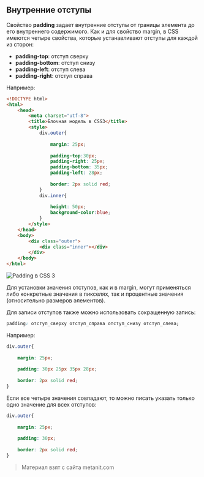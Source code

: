 ## Внутренние отступы

Свойство **padding** задает внутренние отступы от границы элемента до его внутреннего содержимого. Как и для свойство margin, в CSS имеются четыре свойства, которые устанавливают отступы для каждой из сторон:
- **padding-top**: отступ сверху
- **padding-bottom**: отступ снизу
- **padding-left**: отступ слева
- **padding-right**: отступ справа

Например:

```html
<!DOCTYPE html>
<html>
    <head>
        <meta charset="utf-8">
        <title>Блочная модель в CSS3</title>
        <style>
            div.outer{
                
                margin: 25px;
                
                padding-top:30px;
                padding-right: 25px;
                padding-bottom: 35px;
                padding-left: 28px;
                
                border: 2px solid red;
            }
            div.inner{
                
                height: 50px;
                background-color:blue;
            }
        </style>
    </head>
    <body>
        <div class="outer">
            <div class="inner"></div>
        </div>
    </body>
</html>
```

![Padding в CSS 3](https://metanit.com/web/html5/pics/4.42.png)

Для установки значения отступов, как и в margin, могут применяться либо конкретные значения в пикселях, так и процентные значения (относительно размеров элементов).

Для записи отступов также можно использовать сокращенную запись:

```css
padding: отступ_сверху отступ_справа отступ_снизу отступ_слева;
```

Например:

```css
div.outer{
                
    margin: 25px;
    
    padding: 30px 25px 35px 28px;
                
    border: 2px solid red;
}
```

Если все четыре значения совпадают, то можно писать указать только одно значение для всех отступов:

```css
div.outer{
                
    margin: 25px;
    
    padding: 30px;
                
    border: 2px solid red;
}
```


> Материал взят с сайта metanit.com
